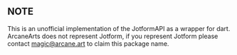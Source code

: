 ## NOTE

This is an unofficial implementation of the JotformAPI as a wrapper for dart. ArcaneArts does not represent Jotform, if you represent Jotform please contact magic@arcane.art to claim this package name.